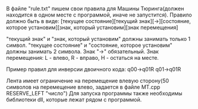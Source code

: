 ﻿В файле "rule.txt" пишем свои правила для Машины Тюринга(должен находится в одном месте с программой, иначе не запустится).
Правило должно быть в виде: 
[текущее состояние][текущий знак][->][состояние, которое установим][знак, который установим][знак перемещения]

"текущий знак" и "знак, который установим" должны занимать только 1 символ.
"текущее состояние" и "состояние, которое установим" должны занимать 2 символа.
Знак "->" обязательный.
Знак перемещения: L - влево, R - вправо, H - остаться на месте.

Пример правил для инверсии двоичного кода:
q00->q01R
q01->q01R


Лента имеет ограничение на перемещение влевую сторону(50 символов на  перемещение влево, задается в файле MT.cpp RESERVE_LEFT "число")
Для запуска программы также необходимы библиотеки dll, которые лежат рядом с программой.